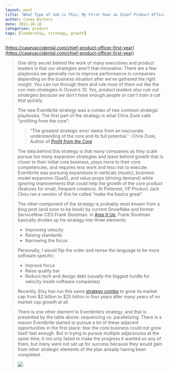 ```yaml
---
layout: post
title: "What Type of Job is This: My First Year as Chief Product Officer"
author: Casey Winters
date: 2021-10-18
categories: product
tags: [leadership, strategy, growth]
---
```

[https://caseyaccidental.com/chief-product-officer-first-year](https://caseyaccidental.com/chief-product-officer-first-year)

> One dirty secret behind the work of many executives and product leaders is that our strategies aren’t that innovative. There are a few playbooks we generally run to improve performance in companies depending on the business situation after we’ve gathered the right insight. You can run through them and rule most of them out like the con men strategies in *Ocean’s 12*: *Yes, product leaders also rule out strategies because we don’t have enough people or can’t train a cat that quickly.*

> The new Eventbrite strategy was a combo of two common strategic playbooks. The first part of the strategy is what Chris Zook calls “profiting from the core”:
>
> > “The greatest strategic error stems from an inaccurate understanding of the core and its full potential.”
> > -Chris Zook, Author of [*Profit from the Core*](https://www.amazon.com/Profit-Core-Return-Growth-Turbulent/dp/1422131114/)
>
> The idea behind this strategy is that many companies as they scale pursue too many expansion strategies and leave behind growth that is closer to their initial core business, plays more to their core competencies, and requires less work and less risk to execute. Eventbrite was pursuing expansions in verticals (music), business model expansion (SaaS), and value props (driving demand) while ignoring improvements that could help the growth of the core product (features for small, frequent creators). At Pinterest, VP Product Jack Chou ran a version of this he called “make the basics great”.

> The other component of the strategy is probably most known from a blog post (and soon to be book) by current Snowflake and former ServiceNow CEO Frank Slootman. In [Amp It Up](https://delingpole.com/frank-slootman-amp-it-up/), Frank Slootman basically divides up his strategy into three elements:
>
> - Improving velocity
> - Raising standards
> - Narrowing the focus
>
> Personally, I would flip the order and revise the language to be more software specific:
>
> - Improve focus
> - Raise quality bar
> - Reduce tech and design debt (usually the biggest hurdle for velocity inside software companies)
>
> Recently, Etsy has run this same [strategy combo](https://firstmark.medium.com/how-etsy-evolved-product-prioritization-through-growth-48af506db3fe) to grow its market cap from $2 billion to $25 billion in four years after many years of no market cap growth at all.

> There is one other element to Eventbrite’s strategy, and that is presented by the table above: sequencing vs. parallelizing. There is a reason Eventbrite started to pursue a lot of these adjacent opportunities in the first place: fear the core business could not grow itself fast enough. But in trying to pursue multiple adjacencies at the same time, it not only failed to make the progress it wanted on any of them, but many were not set up for success because they would gain from other strategic elements of the plan already having been completed.
>
> ![](https://secureservercdn.net/45.40.148.147/q3u.d9b.myftpupload.com/wp-content/uploads/2021/10/Screen-Shot-2021-10-03-at-2.26.18-PM.png)

